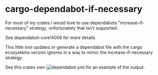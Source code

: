 # cargo-dependabot-if-necessary

For most of my crates i would love to use dependabots "increase-if-necessary"
strategy, unfortunately that isn't supported.

See dependabot-core!4009 for more details

This little tool updates or generate a dependabot file with the cargo
ecosystems version ignores in a way to mimic the increase-if-necessary strategy.

See this crates own ![dependabot.yml](.github/dependabot.yml) for an example of the output.
